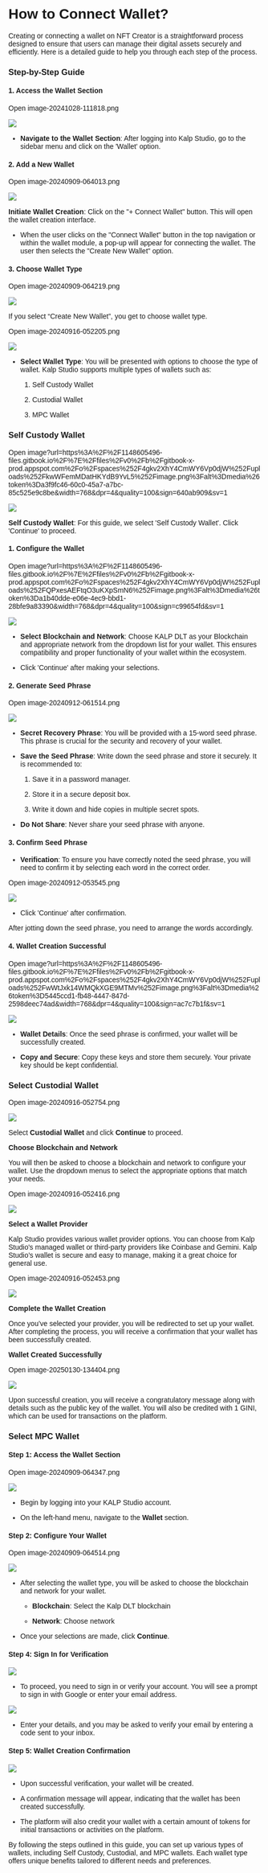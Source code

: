 <style>  body { font-family: "Source Sans 3", sans-serif!important; }</style>
<link href="https://fonts.googleapis.com/css2?family=Source+Sans+3:ital,wght@0,200..900;1,200..900&display=swap" rel="stylesheet">    
<link rel="stylesheet" href="https://fonts.googleapis.com/icon?family=Material+Icons">

# How to Connect Wallet?

Creating or connecting a wallet on NFT Creator is a straightforward process designed to ensure that users can manage their digital assets securely and efficiently. Here is a detailed guide to help you through each step of the process.

### Step-by-Step Guide

#### 1. Access the Wallet Section

Open image-20241028-111818.png

![](https://docs-images-kalp-studio.s3.ap-south-1.amazonaws.com/NFT+Creator+Articles+STG/How+to+connect+wallet/cw1.png)

-   **Navigate to the Wallet Section**: After logging into Kalp Studio, go to the sidebar menu and click on the 'Wallet' option.
    

#### 2. Add a New Wallet

Open image-20240909-064013.png

![](https://docs-images-kalp-studio.s3.ap-south-1.amazonaws.com/NFT+Creator+Articles+STG/How+to+connect+wallet/cw2.png)

**Initiate Wallet Creation**: Click on the "+ Connect Wallet" button. This will open the wallet creation interface.

-   When the user clicks on the "Connect Wallet" button in the top navigation or within the wallet module, a pop-up will appear for connecting the wallet. The user then selects the "Create New Wallet" option.
    

#### 3. Choose Wallet Type

Open image-20240909-064219.png

![](https://docs-images-kalp-studio.s3.ap-south-1.amazonaws.com/NFT+Creator+Articles+STG/How+to+connect+wallet/cw3.png)

If you select “Create New Wallet”, you get to choose wallet type.

Open image-20240916-052205.png

![](https://docs-images-kalp-studio.s3.ap-south-1.amazonaws.com/NFT+Creator+Articles+STG/How+to+connect+wallet/cw4.png)

-   **Select Wallet Type**: You will be presented with options to choose the type of wallet. Kalp Studio supports multiple types of wallets such as:
    
    1.  Self Custody Wallet
        
    2.  Custodial Wallet
        
    3.  MPC Wallet
        

### Self Custody Wallet

Open image?url=https%3A%2F%2F1148605496-files.gitbook.io%2F%7E%2Ffiles%2Fv0%2Fb%2Fgitbook-x-prod.appspot.com%2Fo%2Fspaces%252F4gkv2XhY4CmWY6Vp0djW%252Fuploads%252FkwWFemMDatHKYdB9YvL5%252Fimage.png%3Falt%3Dmedia%26token%3Da3f9fc46-60c0-45a7-a7bc-85c525e9c8be&width=768&dpr=4&quality=100&sign=640ab909&sv=1

![](https://docs-images-kalp-studio.s3.ap-south-1.amazonaws.com/NFT+Creator+Articles+STG/How+to+connect+wallet/cw5.png)

**Self Custody Wallet**: For this guide, we select 'Self Custody Wallet'. Click 'Continue' to proceed.

#### 1. Configure the Wallet

Open image?url=https%3A%2F%2F1148605496-files.gitbook.io%2F%7E%2Ffiles%2Fv0%2Fb%2Fgitbook-x-prod.appspot.com%2Fo%2Fspaces%252F4gkv2XhY4CmWY6Vp0djW%252Fuploads%252FQPxesAEFtqO3uKXpSmN6%252Fimage.png%3Falt%3Dmedia%26token%3Da1b40dde-e06e-4ec9-bbd1-28bfe9a83390&width=768&dpr=4&quality=100&sign=c99654fd&sv=1

![](https://docs-images-kalp-studio.s3.ap-south-1.amazonaws.com/NFT+Creator+Articles+STG/How+to+connect+wallet/cw6.png)

-   **Select Blockchain and Network**: Choose KALP DLT as your Blockchain and appropriate network from the dropdown list for your wallet. This ensures compatibility and proper functionality of your wallet within the ecosystem.
    
-   Click 'Continue' after making your selections.
    

#### 2. Generate Seed Phrase

Open image-20240912-061514.png

![](https://docs-images-kalp-studio.s3.ap-south-1.amazonaws.com/NFT+Creator+Articles+STG/How+to+connect+wallet/cw7.png)

-   **Secret Recovery Phrase**: You will be provided with a 15-word seed phrase. This phrase is crucial for the security and recovery of your wallet.
    
-   **Save the Seed Phrase**: Write down the seed phrase and store it securely. It is recommended to:
    
    1.  Save it in a password manager.
        
    2.  Store it in a secure deposit box.
        
    3.  Write it down and hide copies in multiple secret spots.
        
-   **Do Not Share**: Never share your seed phrase with anyone.
    

#### 3. Confirm Seed Phrase

-   **Verification**: To ensure you have correctly noted the seed phrase, you will need to confirm it by selecting each word in the correct order.
    

Open image-20240912-053545.png

![](https://docs-images-kalp-studio.s3.ap-south-1.amazonaws.com/NFT+Creator+Articles+STG/How+to+connect+wallet/cw8.png)

-   Click 'Continue' after confirmation.
    

After jotting down the seed phrase, you need to arrange the words accordingly.

#### 4. Wallet Creation Successful

Open image?url=https%3A%2F%2F1148605496-files.gitbook.io%2F%7E%2Ffiles%2Fv0%2Fb%2Fgitbook-x-prod.appspot.com%2Fo%2Fspaces%252F4gkv2XhY4CmWY6Vp0djW%252Fuploads%252FwWtJxk14WMQkXGE9MTMv%252Fimage.png%3Falt%3Dmedia%26token%3D5445ccd1-fb48-4447-847d-2598deec74ad&width=768&dpr=4&quality=100&sign=ac7c7b1f&sv=1

![](https://docs-images-kalp-studio.s3.ap-south-1.amazonaws.com/NFT+Creator+Articles+STG/How+to+connect+wallet/cw9.png)

-   **Wallet Details**: Once the seed phrase is confirmed, your wallet will be successfully created.
    
-   **Copy and Secure**: Copy these keys and store them securely. Your private key should be kept confidential.
    

### Select Custodial Wallet

Open image-20240916-052754.png

![](https://docs-images-kalp-studio.s3.ap-south-1.amazonaws.com/NFT+Creator+Articles+STG/How+to+connect+wallet/cw10.png)

Select **Custodial Wallet** and click **Continue** to proceed.

**Choose Blockchain and Network**

You will then be asked to choose a blockchain and network to configure your wallet. Use the dropdown menus to select the appropriate options that match your needs.

Open image-20240916-052416.png

![](https://docs-images-kalp-studio.s3.ap-south-1.amazonaws.com/NFT+Creator+Articles+STG/How+to+connect+wallet/cw11.png)

**Select a Wallet Provider**

Kalp Studio provides various wallet provider options. You can choose from Kalp Studio's managed wallet or third-party providers like Coinbase and Gemini. Kalp Studio’s wallet is secure and easy to manage, making it a great choice for general use.

Open image-20240916-052453.png

![](https://docs-images-kalp-studio.s3.ap-south-1.amazonaws.com/NFT+Creator+Articles+STG/How+to+connect+wallet/cw12.png)

**Complete the Wallet Creation**

Once you’ve selected your provider, you will be redirected to set up your wallet. After completing the process, you will receive a confirmation that your wallet has been successfully created.

**Wallet Created Successfully**

Open image-20250130-134404.png

![](https://docs-images-kalp-studio.s3.ap-south-1.amazonaws.com/NFT+Creator+Articles+STG/How+to+connect+wallet/cw12.png)

Upon successful creation, you will receive a congratulatory message along with details such as the public key of the wallet. You will also be credited with 1 GINI, which can be used for transactions on the platform.

### Select MPC Wallet

#### Step 1: Access the Wallet Section

Open image-20240909-064347.png

![](https://docs-images-kalp-studio.s3.ap-south-1.amazonaws.com/NFT+Creator+Articles+STG/How+to+connect+wallet/cw13.png)

-   Begin by logging into your KALP Studio account.
    
-   On the left-hand menu, navigate to the **Wallet** section.
    

#### Step 2: Configure Your Wallet

Open image-20240909-064514.png

![](https://docs-images-kalp-studio.s3.ap-south-1.amazonaws.com/NFT+Creator+Articles+STG/How+to+connect+wallet/cw14.png)

-   After selecting the wallet type, you will be asked to choose the blockchain and network for your wallet.
    
    -   **Blockchain**: Select the Kalp DLT blockchain
        
    -   **Network**: Choose network
        
-   Once your selections are made, click **Continue**.
    

#### Step 4: Sign In for Verification


![](https://docs-images-kalp-studio.s3.ap-south-1.amazonaws.com/NFT+Creator+Articles+STG/How+to+connect+wallet/cw15.png)

-   To proceed, you need to sign in or verify your account. You will see a prompt to sign in with Google or enter your email address.
    


![](https://docs-images-kalp-studio.s3.ap-south-1.amazonaws.com/NFT+Creator+Articles+STG/How+to+connect+wallet/cw16.png)

-   Enter your details, and you may be asked to verify your email by entering a code sent to your inbox.
    

#### Step 5: Wallet Creation Confirmation


![](https://docs-images-kalp-studio.s3.ap-south-1.amazonaws.com/NFT+Creator+Articles+STG/How+to+connect+wallet/cw17.png)

-   Upon successful verification, your wallet will be created.
    
-   A confirmation message will appear, indicating that the wallet has been created successfully.
    
-   The platform will also credit your wallet with a certain amount of tokens for initial transactions or activities on the platform.
    

By following the steps outlined in this guide, you can set up various types of wallets, including Self Custody, Custodial, and MPC wallets. Each wallet type offers unique benefits tailored to different needs and preferences.